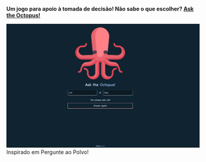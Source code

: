 **Um jogo para apoio à tomada de decisão! Não sabe o que escolher? [Ask the Octopus!](https://ask-the-octopus.vercel.app/ "Acessar o site")**

![1698887089998](image/readme/1698887089998.png "imagem da página")
Inspirado em Pergunte ao Polvo!
